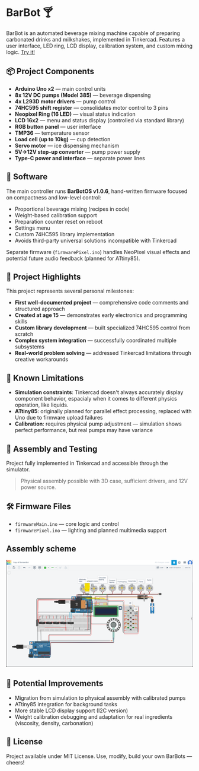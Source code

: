 # BarBot 🍸

BarBot is an automated beverage mixing machine capable of preparing carbonated drinks and milkshakes, implemented in Tinkercad. Features a user interface, LED ring, LCD display, calibration system, and custom mixing logic.
[Try it!](https://www.tinkercad.com/things/fXrM3DRYCUC-barmenbot-v106)

## 📦 Project Components

- **Arduino Uno x2** — main control units
- **8x 12V DC pumps (Model 385)** — beverage dispensing
- **4x L293D motor drivers** — pump control
- **74HC595 shift register** — consolidates motor control to 3 pins
- **Neopixel Ring (16 LED)** — visual status indication
- **LCD 16x2** — menu and status display (controlled via standard library)
- **RGB button panel** — user interface
- **TMP36** — temperature sensor
- **Load cell (up to 10kg)** — cup detection
- **Servo motor** — ice dispensing mechanism
- **5V→12V step-up converter** — pump power supply
- **Type-C power and interface** — separate power lines

## 🧠 Software

The main controller runs **BarBotOS v1.0.6**, hand-written firmware focused on compactness and low-level control:

- Proportional beverage mixing (recipes in code)
- Weight-based calibration support
- Preparation counter reset on reboot
- Settings menu
- Custom 74HC595 library implementation
- Avoids third-party universal solutions incompatible with Tinkercad

Separate firmware (`firmwarePixel.ino`) handles NeoPixel visual effects and potential future audio feedback (planned for ATtiny85).

## 🎯 Project Highlights

This project represents several personal milestones:
- **First well-documented project** — comprehensive code comments and structured approach
- **Created at age 15** — demonstrates early electronics and programming skills
- **Custom library development** — built specialized 74HC595 control from scratch
- **Complex system integration** — successfully coordinated multiple subsystems
- **Real-world problem solving** — addressed Tinkercad limitations through creative workarounds

## 🚧 Known Limitations

- **Simulation constraints**: Tinkercad doesn't always accurately display component behavior, espacialy when it comes to different physics operation, like liquids.
- **ATtiny85**: originally planned for parallel effect processing, replaced with Uno due to firmware upload failures
- **Calibration**: requires physical pump adjustment — simulation shows perfect performance, but real pumps may have variance

## 🔧 Assembly and Testing

Project fully implemented in Tinkercad and accessible through the simulator.

> Physical assembly possible with 3D case, sufficient drivers, and 12V power source.

## 🛠️ Firmware Files

- `firmwareMain.ino` — core logic and control
- `firmwarePixel.ino` — lighting and planned multimedia support

##  Assembly scheme

![Scheme](Screenshot.png)

## 🧪 Potential Improvements

- Migration from simulation to physical assembly with calibrated pumps
- ATtiny85 integration for background tasks
- More stable LCD display support (I2C version)
- Weight calibration debugging and adaptation for real ingredients (viscosity, density, carbonation)

## 📄 License

Project available under MIT License. Use, modify, build your own BarBots — cheers!
